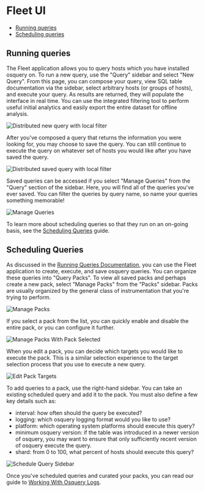 # Fleet UI
- [Running queries](#running-queries)
- [Scheduling queries](#scheduling-queries)

## Running queries

The Fleet application allows you to query hosts which you have installed osquery on. To run a new query, use the "Query" sidebar and select "New Query". From this page, you can compose your query, view SQL table documentation via the sidebar, select arbitrary hosts (or groups of hosts), and execute your query. As results are returned, they will populate the interface in real time. You can use the integrated filtering tool to perform useful initial analytics and easily export the entire dataset for offline analysis.

![Distributed new query with local filter](../images/distributed-new-query-with-local-filter.png)

After you've composed a query that returns the information you were looking for, you may choose to save the query. You can still continue to execute the query on whatever set of hosts you would like after you have saved the query.

![Distributed saved query with local filter](../images/distributed-saved-query-with-local-filter.png)

Saved queries can be accessed if you select "Manage Queries" from the "Query" section of the sidebar. Here, you will find all of the queries you've ever saved. You can filter the queries by query name, so name your queries something memorable!

![Manage Queries](../images/manage-queries.png)

To learn more about scheduling queries so that they run on an on-going basis, see the [Scheduling Queries](./scheduling-queries.md) guide.


## Scheduling Queries

As discussed in the [Running Queries Documentation](./running-queries.md), you can use the Fleet application to create, execute, and save osquery queries. You can organize these queries into "Query Packs". To view all saved packs and perhaps create a new pack, select "Manage Packs" from the "Packs" sidebar. Packs are usually organized by the general class of instrumentation that you're trying to perform.

![Manage Packs](../images/manage-packs.png)

If you select a pack from the list, you can quickly enable and disable the entire pack, or you can configure it further.

![Manage Packs With Pack Selected](../images/manage-packs-with-pack-selected.png)

When you edit a pack, you can decide which targets you would like to execute the pack. This is a similar selection experience to the target selection process that you use to execute a new query.

![Edit Pack Targets](../images/edit-pack-targets.png)

To add queries to a pack, use the right-hand sidebar. You can take an existing scheduled query and add it to the pack. You must also define a few key details such as:

- interval: how often should the query be executed?
- logging: which osquery logging format would you like to use?
- platform: which operating system platforms should execute this query?
- minimum osquery version: if the table was introduced in a newer version of osquery, you may want to ensure that only sufficiently recent version of osquery execute the query.
- shard: from 0 to 100, what percent of hosts should execute this query?

![Schedule Query Sidebar](../images/schedule-query-sidebar.png)


Once you've scheduled queries and curated your packs, you can read our guide to [Working With Osquery Logs](../infrastructure/working-with-osquery-logs.md).

